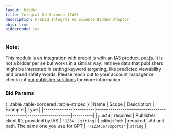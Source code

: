 ```yaml
---
layout: bidder
title: Integral Ad Science (IAS)
description: Prebid Integral Ad Science Bidder Adaptor
pbjs: true
biddercode: ias
---
```


### Note:

This module is an integration with prebid.js with an IAS product, pet.js. It is not a bidder per se but works in a similar way: retrieve data that publishers might be interested in setting keyword targeting, like predicted viewability and brand safety words. Please reach out to your account manager or check out [our publisher solutions](https://integralads.com/who-we-help/publishers/) for more
information.

### Bid Params

{: .table .table-bordered .table-striped }
| Name         | Scope    | Description                                | Example             | Type     |
|--------------|----------|--------------------------------------------|---------------------|----------|
| `pubId`      | required | Publisher client ID, provided by IAS       | `'1234'`            | `string` |
| `adUnitPath` | required | Ad unit path. The same one you use for GPT | `'/1234567/sports'` | `string` |
